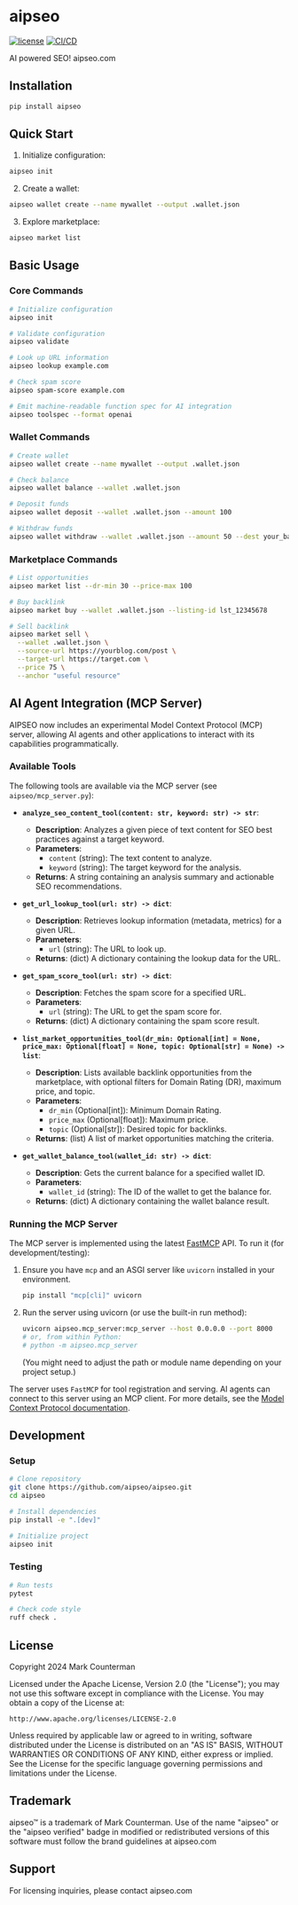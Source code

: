 # aipseo

[![license](https://img.shields.io/github/license/aipseo/aipseo)](license)
[![CI/CD](https://github.com/aipseo/aipseo/actions/workflows/ci.yml/badge.svg)](https://github.com/aipseo/aipseo/actions/workflows/ci.yml)

AI powered SEO! aipseo.com

## Installation

```bash
pip install aipseo
```

## Quick Start

1. Initialize configuration:
```bash
aipseo init
```

2. Create a wallet:
```bash
aipseo wallet create --name mywallet --output .wallet.json
```

3. Explore marketplace:
```bash
aipseo market list
```

## Basic Usage

### Core Commands

```bash
# Initialize configuration
aipseo init

# Validate configuration
aipseo validate

# Look up URL information
aipseo lookup example.com

# Check spam score
aipseo spam-score example.com

# Emit machine-readable function spec for AI integration
aipseo toolspec --format openai
```

### Wallet Commands

```bash
# Create wallet
aipseo wallet create --name mywallet --output .wallet.json

# Check balance
aipseo wallet balance --wallet .wallet.json

# Deposit funds
aipseo wallet deposit --wallet .wallet.json --amount 100

# Withdraw funds
aipseo wallet withdraw --wallet .wallet.json --amount 50 --dest your_bank_account
```

### Marketplace Commands

```bash
# List opportunities
aipseo market list --dr-min 30 --price-max 100

# Buy backlink
aipseo market buy --wallet .wallet.json --listing-id lst_12345678

# Sell backlink
aipseo market sell \
  --wallet .wallet.json \
  --source-url https://yourblog.com/post \
  --target-url https://target.com \
  --price 75 \
  --anchor "useful resource"
```

## AI Agent Integration (MCP Server)

AIPSEO now includes an experimental Model Context Protocol (MCP) server, allowing AI agents and other applications to interact with its capabilities programmatically.

### Available Tools

The following tools are available via the MCP server (see `aipseo/mcp_server.py`):

*   **`analyze_seo_content_tool(content: str, keyword: str) -> str`**:
    *   **Description**: Analyzes a given piece of text content for SEO best practices against a target keyword.
    *   **Parameters**:
        *   `content` (string): The text content to analyze.
        *   `keyword` (string): The target keyword for the analysis.
    *   **Returns**: A string containing an analysis summary and actionable SEO recommendations.

*   **`get_url_lookup_tool(url: str) -> dict`**:
    *   **Description**: Retrieves lookup information (metadata, metrics) for a given URL.
    *   **Parameters**:
        *   `url` (string): The URL to look up.
    *   **Returns**: (dict) A dictionary containing the lookup data for the URL.

*   **`get_spam_score_tool(url: str) -> dict`**:
    *   **Description**: Fetches the spam score for a specified URL.
    *   **Parameters**:
        *   `url` (string): The URL to get the spam score for.
    *   **Returns**: (dict) A dictionary containing the spam score result.

*   **`list_market_opportunities_tool(dr_min: Optional[int] = None, price_max: Optional[float] = None, topic: Optional[str] = None) -> list`**:
    *   **Description**: Lists available backlink opportunities from the marketplace, with optional filters for Domain Rating (DR), maximum price, and topic.
    *   **Parameters**:
        *   `dr_min` (Optional[int]): Minimum Domain Rating.
        *   `price_max` (Optional[float]): Maximum price.
        *   `topic` (Optional[str]): Desired topic for backlinks.
    *   **Returns**: (list) A list of market opportunities matching the criteria.

*   **`get_wallet_balance_tool(wallet_id: str) -> dict`**:
    *   **Description**: Gets the current balance for a specified wallet ID.
    *   **Parameters**:
        *   `wallet_id` (string): The ID of the wallet to get the balance for.
    *   **Returns**: (dict) A dictionary containing the wallet balance result.

### Running the MCP Server

The MCP server is implemented using the latest [FastMCP](https://modelcontextprotocol.io/) API. To run it (for development/testing):

1.  Ensure you have `mcp` and an ASGI server like `uvicorn` installed in your environment.
    ```bash
    pip install "mcp[cli]" uvicorn
    ```
2.  Run the server using uvicorn (or use the built-in run method):
    ```bash
    uvicorn aipseo.mcp_server:mcp_server --host 0.0.0.0 --port 8000
    # or, from within Python:
    # python -m aipseo.mcp_server
    ```
    (You might need to adjust the path or module name depending on your project setup.)

The server uses `FastMCP` for tool registration and serving. AI agents can connect to this server using an MCP client. For more details, see the [Model Context Protocol documentation](https://modelcontextprotocol.io/).

## Development

### Setup

```bash
# Clone repository
git clone https://github.com/aipseo/aipseo.git
cd aipseo

# Install dependencies
pip install -e ".[dev]"

# Initialize project
aipseo init
```

### Testing

```bash
# Run tests
pytest

# Check code style
ruff check .
```

## License

Copyright 2024 Mark Counterman

Licensed under the Apache License, Version 2.0 (the "License");
you may not use this software except in compliance with the License.
You may obtain a copy of the License at:

    http://www.apache.org/licenses/LICENSE-2.0

Unless required by applicable law or agreed to in writing, software
distributed under the License is distributed on an "AS IS" BASIS,
WITHOUT WARRANTIES OR CONDITIONS OF ANY KIND, either express or implied.
See the License for the specific language governing permissions and
limitations under the License.

## Trademark

aipseo™ is a trademark of Mark Counterman. Use of the name "aipseo" or
the "aipseo verified" badge in modified or redistributed versions of
this software must follow the brand guidelines at aipseo.com

## Support

For licensing inquiries, please contact aipseo.com
